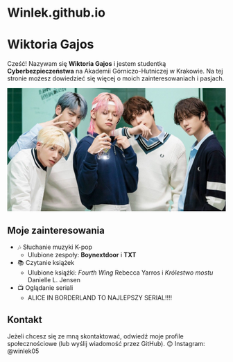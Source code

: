 # Winlek.github.io

# Wiktoria Gajos

Cześć! Nazywam się **Wiktoria Gajos** i jestem studentką **Cyberbezpieczeństwa** na Akademii Górniczo-Hutniczej w Krakowie. Na tej stronie możesz dowiedzieć się więcej o moich zainteresowaniach i pasjach.

![TXT](TXT.jpg)

## Moje zainteresowania

- 🎶 Słuchanie muzyki K-pop
  - Ulubione zespoły: **Boynextdoor** i **TXT**
- 📚 Czytanie książek
  - Ulubione książki: *Fourth Wing* Rebecca Yarros i *Królestwo mostu* Danielle L. Jensen
- 📺 Oglądanie seriali
  - ALICE IN BORDERLAND TO NAJLEPSZY SERIAL!!!!

## Kontakt

Jeżeli chcesz się ze mną skontaktować, odwiedź moje profile społecznościowe (lub wyślij wiadomość przez GitHub). 😊
Instagram: @winlek05
